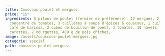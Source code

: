 ```yaml
---
title: Couscous poulet et merguez
price: "15"
ingredients: 8 pilons de poulet (fermier de préférence), 12 merguez, 2 boîtes de
  concentré de tomates, 3 cuillères à soupe d'épices à couscous, 1 cuillère à
  café de harissa, 2 cubes de bouillon de boeuf, 3 tomates, 10 navets, 5
  carottes, 2 courgettes, 400 g de pois chiches,
image: /assets/couscous-poulet-merguez.jpg
categorie: special
path: couscous-poulet-merguez
---
```

